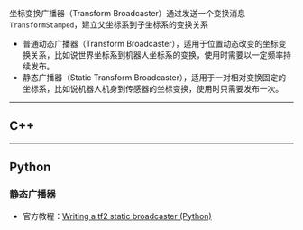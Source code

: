 坐标变换广播器（Transform Broadcaster）通过发送一个变换消息`TransformStamped`，建立父坐标系到子坐标系的变换关系

+ 普通动态广播器（Transform Broadcaster），适用于位置动态改变的坐标变换关系，比如说世界坐标系到机器人坐标系的变换，使用时需要以一定频率持续发布。
+ 静态广播器（Static Transform Broadcaster），适用于一对相对变换固定的坐标系，比如说机器人机身到传感器的坐标变换，使用时只需要发布一次。

---
## C++


---
## Python

### 静态广播器

+ 官方教程：[Writing a tf2 static broadcaster (Python)](https://wiki.ros.org/tf2/Tutorials/Writing%20a%20tf2%20static%20broadcaster%20%28Python%29)